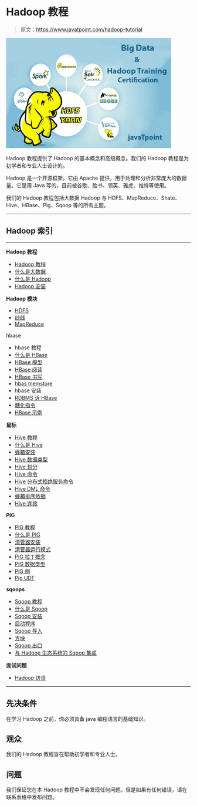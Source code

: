 # Hadoop 教程

> 原文：<https://www.javatpoint.com/hadoop-tutorial>

![Big Data Hadoop](img/2b928ea48231b0b3cfce6b366bc78024.png)

Hadoop 教程提供了 Hadoop 的基本概念和高级概念。我们的 Hadoop 教程是为初学者和专业人士设计的。

Hadoop 是一个开源框架。它由 Apache 提供，用于处理和分析非常庞大的数据量。它是用 Java 写的，目前被谷歌、脸书、领英、雅虎、推特等使用。

我们的 Hadoop 教程包括大数据 Hadoop 与 HDFS、MapReduce、Shate、Hive、HBase、Pig、Sqoop 等的所有主题。

* * *

## Hadoop 索引

* * *

**Hadoop 教程**

*   [Hadoop 教程](hadoop-tutorial)
*   [什么是大数据](what-is-big-data)
*   [什么是 Hadoop](what-is-hadoop)
*   [Hadoop 安装](hadoop-installation)

**Hadoop 模块**

*   [HDFS](hdfs)
*   [纱线](yarn)
*   [MapReduce](mapreduce)

hbase

*   hbase 教程
*   [什么是 HBase](what-is-hbase)
*   [HBase 模型](hbase-data-model)
*   [HBase 阅读](hbase-read)
*   [HBase 书写](hbase-write)
*   [hbas memstore](hbase-memstore)
*   hbase 安装
*   [RDBMS 诉 HBase](rdbms-vs-hbase)
*   [糖化指令](hbase-commands)
*   [HBase 示例](hbase-example)

**鼠标**

*   [Hive 教程](hive)
*   [什么是 Hive](what-is-hive)
*   [蜂箱安装](hive-installation)
*   [Hive 数据类型](hive-data-types)
*   [Hive 划分](hive-table-partitioning)
*   [Hive 命令](hive-commands)
*   [Hive 分布式拒绝服务命令](hive-ddl-commands)
*   [Hive DML 命令](hive-dml-commands)
*   [蜂箱排序依据](hive-sort-by-order-by)
*   [Hive 连接](hive-join)

**PIG**

*   [PIG 教程](pig)
*   [什么是 PIG](what-is-pig)
*   [清管器安装](pig-installation)
*   [清管器运行模式](pig-run-modes)
*   [PIG 拉丁概念](pig-latin-concepts)
*   [PIG 数据类型](pig-data-types)
*   [PIG 例](pig-example)
*   [Pig UDF](pig-udf)

**sqoops**

*   [Sqoop 教程](sqoop)
*   [什么是 Sqoop](what-is-sqoop)
*   [Sqoop 安装](sqoop-installation)
*   [启动程序](starting-sqoop)
*   [Sqoop 导入](sqoop-import)
*   [方块](sqoop-where)
*   [Sqoop 出口](sqoop-export)
*   [与 Hadoop 生态系统的 Sqoop 集成](sqoop-integration-with-hadoop-ecosystem)

**面试问题**

*   [Hadoop 访谈](hadoop-interview-questions)

* * *

## 先决条件

在学习 Hadoop 之前，你必须具备 java 编程语言的基础知识。

## 观众

我们的 Hadoop 教程旨在帮助初学者和专业人士。

## 问题

我们保证您在本 Hadoop 教程中不会发现任何问题。但是如果有任何错误，请在联系表格中发布问题。